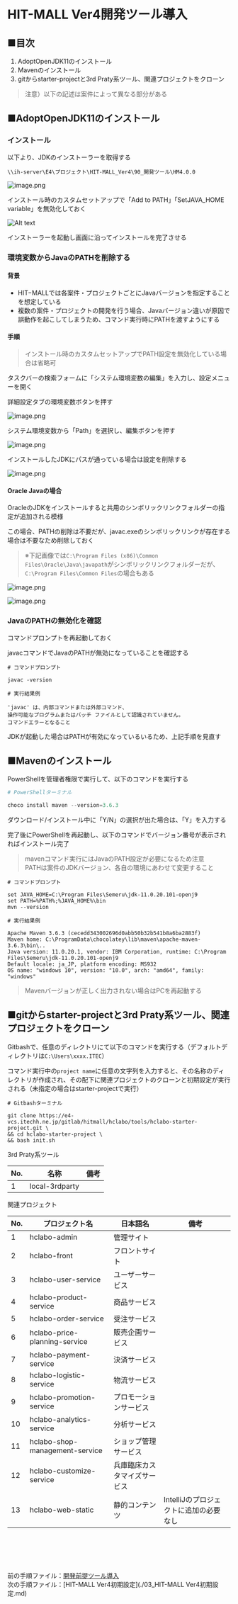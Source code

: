 # HIT-MALL Ver4開発ツール導入

## ■目次

1. AdoptOpenJDK11のインストール
2. Mavenのインストール
3. gitからstarter-projectと3rd Praty系ツール、関連プロジェクトをクローン

> 注意）以下の記述は案件によって異なる部分がある

## ■AdoptOpenJDK11のインストール

### インストール

以下より、JDKのインストーラーを取得する

`\\ih-server\E4\プロジェクト\HIT-MALL_Ver4\90_開発ツール\HM4.0.0`

![image.png](./images/JDKInstaller.png)

インストール時のカスタムセットアップで「Add to PATH」「SetJAVA_HOME variable」を無効化しておく

![Alt text](./images/jdk_path.png)

インストーラーを起動し画面に沿ってインストールを完了させる

### 環境変数からJavaのPATHを削除する

#### 背景

- HIT−MALLでは各案件・プロジェクトごとにJavaバージョンを指定することを想定している
- 複数の案件・プロジェクトの開発を行う場合、Javaバージョン違いが原因で誤動作を起こしてしまうため、コマンド実行時にPATHを渡すようにする

#### 手順

> インストール時のカスタムセットアップでPATH設定を無効化している場合は省略可

タスクバーの検索フォームに「システム環境変数の編集」を入力し、設定メニューを開く

詳細設定タブの環境変数ボタンを押す

![image.png](./images/environmentalVariablesImage2.png)

システム環境変数から「Path」を選択し、編集ボタンを押す

![image.png](./images/environmentalVariablesImage3.png)

インストールしたJDKにパスが通っている場合は設定を削除する

![image.png](./images/environmentalVariablesImage4.png)

#### Oracle Javaの場合
OracleのJDKをインストールすると共用のシンボリックリンクフォルダーの指定が追加される模様

この場合、PATHの削除は不要だが、javac.exeのシンボリックリンクが存在する場合は不要なため削除しておく

>※下記画像では`C:\Program Files (x86)\Common Files\Oracle\Java\javapath`がシンボリックリンクフォルダーだが、
`C:\Program Files\Common Files`の場合もある

![image.png](./images/environmentalVariablesImage5.png)

![image.png](./images/environmentalVariablesImage8.png)

### JavaのPATHの無効化を確認

コマンドプロンプトを再起動しておく
	
javacコマンドでJavaのPATHが無効になっていることを確認する

``` 
# コマンドプロンプト

javac -version
```

``` 
# 実行結果例

'javac' は、内部コマンドまたは外部コマンド、
操作可能なプログラムまたはバッチ ファイルとして認識されていません。
コマンドエラーとなること
```

JDKが起動した場合はPATHが有効になっているいるため、上記手順を見直す

## ■Mavenのインストール

PowerShellを管理者権限で実行して、以下のコマンドを実行する

```powershell
# PowerShellターミナル

choco install maven --version=3.6.3
```

ダウンロード/インストール中に「Y/N」の選択が出た場合は、「Y」を入力する

完了後にPowerShellを再起動し、以下のコマンドでバージョン番号が表示されればインストール完了

> mavenコマンド実行にはJavaのPATH設定が必要になるため注意  
> PATHは案件のJDKバージョン、各自の環境にあわせて変更すること

``` 
# コマンドプロンプト

set JAVA_HOME=C:\Program Files\Semeru\jdk-11.0.20.101-openj9
set PATH=%PATH%;%JAVA_HOME%\bin
mvn --version
```

``` 
# 実行結果例

Apache Maven 3.6.3 (cecedd343002696d0abb50b32b541b8a6ba2883f)
Maven home: C:\ProgramData\chocolatey\lib\maven\apache-maven-3.6.3\bin\..
Java version: 11.0.20.1, vendor: IBM Corporation, runtime: C:\Program Files\Semeru\jdk-11.0.20.101-openj9
Default locale: ja_JP, platform encoding: MS932
OS name: "windows 10", version: "10.0", arch: "amd64", family: "windows"
```

> Mavenバージョンが正しく出力されない場合はPCを再起動する


## ■gitからstarter-projectと3rd Praty系ツール、関連プロジェクトをクローン

Gitbashで、任意のディレクトリにて以下のコマンドを実行する（デフォルトディレクトリは`C:\Users\xxxx.ITEC`）

コマンド実行中の`project name`に任意の文字列を入力すると、その名称のディレクトリが作成され、その配下に関連プロジェクトのクローンと初期設定が実行される（未指定の場合はstarter-projectで実行）

``` shell
# Gitbashターミナル

git clone https://e4-vcs.itechh.ne.jp/gitlab/hitmall/hclabo/tools/hclabo-starter-project.git \
&& cd hclabo-starter-project \
&& bash init.sh
```

3rd Praty系ツール

|No.|名称|備考|
|----|-----------------------------------|----|
|1|local-3rdparty||

関連プロジェクト

|No.|プロジェクト名|日本語名|備考|
|----|-----------------------------------|----|----|
|1|hclabo-admin|管理サイト||
|2|hclabo-front|フロントサイト||
|3|hclabo-user-service|ユーザーサービス||
|4|hclabo-product-service|商品サービス||
|5|hclabo-order-service|受注サービス||
|6|hclabo-price-planning-service|販売企画サービス||
|7|hclabo-payment-service|決済サービス||
|8|hclabo-logistic-service|物流サービス||
|9|hclabo-promotion-service|プロモーションサービス||
|10|hclabo-analytics-service|分析サービス||
|11|hclabo-shop-management-service|ショップ管理サービス||
|12|hclabo-customize-service|兵庫臨床カスタマイズサービス||
|13|hclabo-web-static|静的コンテンツ|IntelliJのプロジェクトに追加の必要なし|




<br><br>
---
前の手順ファイル：[開発前提ツール導入](./01_開発前提ツール導入.md)<br>
次の手順ファイル：[HIT-MALL Ver4初期設定](./03_HIT-MALL Ver4初期設定.md)

